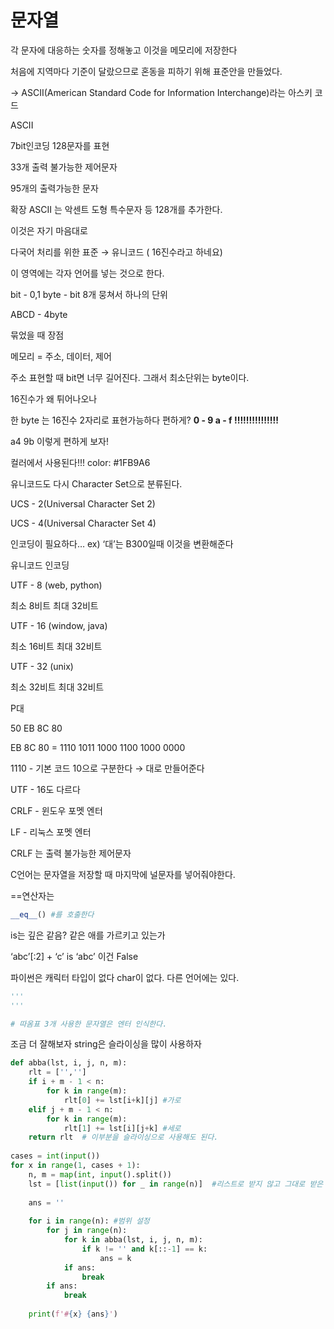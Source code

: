 # 문자열

각 문자에 대응하는 숫자를 정해놓고 이것을 메모리에 저장한다

처음에 지역마다 기준이 달랐으므로 혼동을 피하기 위해 표준안을 만들었다.

→ ASCII(American Standard Code for Information Interchange)라는 아스키 코드

ASCII

7bit인코딩 128문자를 표현

33개 출력 불가능한 제어문자

95개의 출력가능한 문자

확장 ASCII 는 악센트 도형 특수문자 등 128개를 추가한다.

이것은 자기 마음대로

다국어 처리를 위한 표준 → 유니코드 ( 16진수라고 하네요)

이 영역에는 각자 언어를 넣는 것으로 한다.

bit - 0,1  byte - bit 8개 뭉쳐서 하나의 단위

ABCD - 4byte

묶었을 때 장점 

메모리 = 주소, 데이터, 제어 

주소 표현할 때 bit면 너무 길어진다. 그래서 최소단위는 byte이다.

16진수가 왜 튀어나오나

한 byte 는 16진수 2자리로 표현가능하다  편하게?  **0 - 9  a - f !!!!!!!!!!!!!!!**

a4 9b 이렇게 편하게 보자!

컬러에서 사용된다!!! color: #1FB9A6

유니코드도 다시 Character Set으로 분류된다.

UCS - 2(Universal Character Set 2)

UCS - 4(Universal Character Set 4)

인코딩이 필요하다… ex) ‘대’는 B300일때 이것을 변환해준다

유니코드 인코딩

UTF - 8 (web, python)

최소 8비트 최대 32비트

UTF - 16 (window, java)

최소 16비트 최대 32비트

UTF - 32 (unix)

최소 32비트 최대 32비트

P대 

50 EB 8C 80

EB 8C 80 = 1110 1011 1000 1100 1000 0000

1110 - 기본 코드  10으로 구분한다 → 대로 만들어준다

UTF - 16도 다르다

CRLF - 윈도우 포멧 엔터

LF - 리눅스 포멧 엔터  

CRLF 는 출력 불가능한 제어문자

C언어는 문자열을 저장할 때 마지막에 널문자를 넣어줘야한다.

==연산자는

```python
__eq__() #를 호출한다
```

is는 깊은 같음? 같은 애를 가르키고 있는가

‘abc’[:2] + ‘c’ is ‘abc’ 이건 False

파이썬은 캐릭터 타입이 없다 char이 없다. 다른 언어에는 있다.

```python
'''
'''

# 따옴표 3개 사용한 문자열은 엔터 인식한다.
```

조금 더 잘해보자  string은 슬라이싱을 많이 사용하자

```python
def abba(lst, i, j, n, m):
    rlt = ['','']
    if i + m - 1 < n:
        for k in range(m):
            rlt[0] += lst[i+k][j] #가로
    elif j + m - 1 < n:
        for k in range(m):
            rlt[1] += lst[i][j+k] #세로
    return rlt  # 이부분을 슬라이싱으로 사용해도 된다.
 
cases = int(input())
for x in range(1, cases + 1):
    n, m = map(int, input().split()) 
    lst = [list(input()) for _ in range(n)]  #리스트로 받지 않고 그대로 받은 다음에 슬라이싱
 
    ans = ''
 
    for i in range(n): #범위 설정
        for j in range(n):
            for k in abba(lst, i, j, n, m):
                if k != '' and k[::-1] == k:
                    ans = k
            if ans:
                break
        if ans:
            break
 
    print(f'#{x} {ans}')
```
